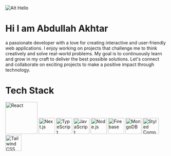 ![Alt Hello](https://raw.githubusercontent.com/alansmathew/alansmathew/master/lang.gif)

# Hi I am Abdullah Akhtar 
a passionate developer with a love for creating interactive and user-friendly web applications. I enjoy working on projects that challenge me to think creatively and solve real-world problems. My goal is to continuously learn and grow in my craft to deliver the best possible solutions. Let's connect and collaborate on exciting projects to make a positive impact through technology.

# Tech Stack 

<div>
  <img src="https://www.datocms-assets.com/14946/1638186862-reactjs.png?auto=format&corner-radius=16&fit=crop&h=312&mask=corners&q=45&w=568&dpr=4" alt="React" width="100" />
  <img src="https://your-image-url.com/nextjs.png" alt="Next.js" width="50" />
  <img src="https://your-image-url.com/typescript.png" alt="TypeScript" width="50" />
  <img src="https://your-image-url.com/javascript.png" alt="JavaScript" width="50" />
  <img src="https://your-image-url.com/nodejs.png" alt="Node.js" width="50" />
  <img src="https://your-image-url.com/firebase.png" alt="Firebase" width="50" />
  <img src="https://your-image-url.com/mongodb.png" alt="MongoDB" width="50" />
  <img src="https://your-image-url.com/styled-components.png" alt="Styled Components" width="50" />
  <img src="https://your-image-url.com/tailwindcss.png" alt="Tailwind CSS" width="50" />
</div>